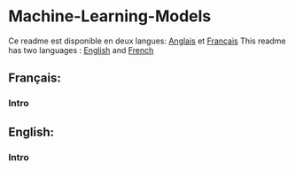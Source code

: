 # Machine-Learning-Models
Ce readme est disponible en deux langues: [Anglais](#english) et [Français](#français)
This readme has two languages : [English](#english) and [French](#français)


## Français:


### Intro





## English:

### Intro

